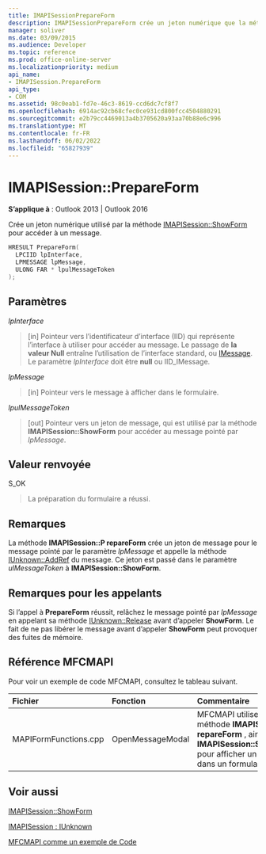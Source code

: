 ```yaml
---
title: IMAPISessionPrepareForm
description: IMAPISessionPrepareForm crée un jeton numérique que la méthode IMAPISessionShowForm utilise pour accéder à un message.
manager: soliver
ms.date: 03/09/2015
ms.audience: Developer
ms.topic: reference
ms.prod: office-online-server
ms.localizationpriority: medium
api_name:
- IMAPISession.PrepareForm
api_type:
- COM
ms.assetid: 98c0eab1-fd7e-46c3-8619-ccd6dc7cf8f7
ms.openlocfilehash: 6914ac92cb68cfec0ce931cd800fcc4504880291
ms.sourcegitcommit: e2b79cc4469013a4b3705620a93aa70b88e6c996
ms.translationtype: MT
ms.contentlocale: fr-FR
ms.lasthandoff: 06/02/2022
ms.locfileid: "65827939"
---
```

# <a name="imapisessionprepareform"></a>IMAPISession::PrepareForm

  
  
**S’applique à** : Outlook 2013 | Outlook 2016 
  
Crée un jeton numérique utilisé par la méthode [IMAPISession::ShowForm](imapisession-showform.md) pour accéder à un message. 
  
```cpp
HRESULT PrepareForm(
  LPCIID lpInterface,
  LPMESSAGE lpMessage,
  ULONG FAR * lpulMessageToken
);
```

## <a name="parameters"></a>Paramètres

 _lpInterface_
  
> [in] Pointeur vers l’identificateur d’interface (IID) qui représente l’interface à utiliser pour accéder au message. Le passage de **la valeur Null** entraîne l’utilisation de l’interface standard, ou [IMessage](imessageimapiprop.md). Le paramètre  _lpInterface_ doit être **null** ou IID_IMessage. 
    
 _lpMessage_
  
> [in] Pointeur vers le message à afficher dans le formulaire.
    
 _lpulMessageToken_
  
> [out] Pointeur vers un jeton de message, qui est utilisé par la méthode **IMAPISession::ShowForm** pour accéder au message pointé par  _lpMessage_.
    
## <a name="return-value"></a>Valeur renvoyée

S_OK 
  
> La préparation du formulaire a réussi.
    
## <a name="remarks"></a>Remarques

La méthode **IMAPISession::P repareForm** crée un jeton de message pour le message pointé par le paramètre  _lpMessage_ et appelle la méthode [IUnknown::AddRef](https://msdn.microsoft.com/library/ms691379%28v=VS.85%29.aspx) du message. Ce jeton est passé dans le paramètre _ulMessageToken_ à **IMAPISession::ShowForm**. 
  
## <a name="notes-to-callers"></a>Remarques pour les appelants

Si l’appel à **PrepareForm** réussit, relâchez le message pointé par  _lpMessage_ en appelant sa méthode [IUnknown::Release](https://msdn.microsoft.com/library/ms682317%28v=VS.85%29.aspx) avant d’appeler **ShowForm**. Le fait de ne pas libérer le message avant d’appeler **ShowForm** peut provoquer des fuites de mémoire. 
  
## <a name="mfcmapi-reference"></a>Référence MFCMAPI

Pour voir un exemple de code MFCMAPI, consultez le tableau suivant.
  
|**Fichier**|**Fonction**|**Commentaire**|
|:-----|:-----|:-----|
|MAPIFormFunctions.cpp  <br/> |OpenMessageModal  <br/> |MFCMAPI utilise la méthode **IMAPISession::P repareForm** , ainsi **que IMAPISession::ShowForm**, pour afficher un message dans un formulaire modal. |
   
## <a name="see-also"></a>Voir aussi



[IMAPISession::ShowForm](imapisession-showform.md)
  
[IMAPISession : IUnknown](imapisessioniunknown.md)


[MFCMAPI comme un exemple de Code](mfcmapi-as-a-code-sample.md)

